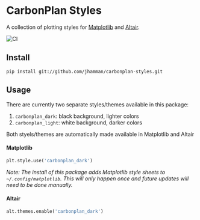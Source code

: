 # CarbonPlan Styles

A collection of plotting styles for [Matplotlib](https://matplotlib.org/) and [Altair](https://altair-viz.github.io/).

![CI](https://github.com/jhamman/carbonplan-styles/workflows/CI/badge.svg)

## Install

```
pip install git://github.com/jhamman/carbonplan-styles.git
```

## Usage

There are currently two separate styles/themes available in this package:

1. `carbonplan_dark`: black background, lighter colors
2. `carbonplan_light`: white background, darker colors

Both styels/themes are automatically made available in Matplotlib and Altair

#### Matplotlib

```python
plt.style.use('carbonplan_dark')
```

_Note: The install of this package adds Matplotlib style sheets to `~/.config/matplotlib`. This will only happen once and future updates will need to be done manually._

#### Altair

```python
alt.themes.enable('carbonplan_dark')
```
